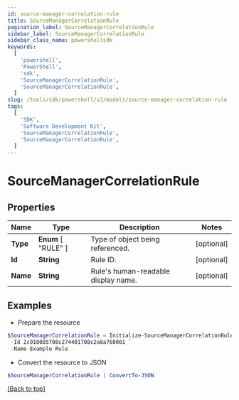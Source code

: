 ```yaml
---
id: source-manager-correlation-rule
title: SourceManagerCorrelationRule
pagination_label: SourceManagerCorrelationRule
sidebar_label: SourceManagerCorrelationRule
sidebar_class_name: powershellsdk
keywords:
  [
    'powershell',
    'PowerShell',
    'sdk',
    'SourceManagerCorrelationRule',
    'SourceManagerCorrelationRule',
  ]
slug: /tools/sdk/powershell/v3/models/source-manager-correlation-rule
tags:
  [
    'SDK',
    'Software Development Kit',
    'SourceManagerCorrelationRule',
    'SourceManagerCorrelationRule',
  ]
---
```


# SourceManagerCorrelationRule

## Properties

| Name | Type | Description | Notes |
| --- | --- | --- | --- |
| **Type** | **Enum** [ "RULE" ] | Type of object being referenced. | [optional] |
| **Id** | **String** | Rule ID. | [optional] |
| **Name** | **String** | Rule's human-readable display name. | [optional] |

## Examples

- Prepare the resource

```powershell
$SourceManagerCorrelationRule = Initialize-SourceManagerCorrelationRule  -Type RULE `
 -Id 2c918085708c274401708c2a8a760001 `
 -Name Example Rule
```

- Convert the resource to JSON

```powershell
$SourceManagerCorrelationRule | ConvertTo-JSON
```

[[Back to top]](#)
